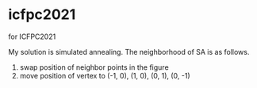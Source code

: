 # icfpc2021
for ICFPC2021

My solution is simulated annealing.
The neighborhood of SA is as follows.

1. swap position of neighbor points in the figure
2. move position of vertex to (-1, 0), (1, 0), (0, 1), (0, -1)


